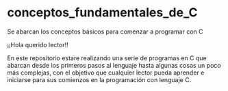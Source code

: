 # conceptos_fundamentales_de_C
Se abarcan los conceptos básicos para comenzar a programar con C

¡¡Hola querido lector!!

En este repositorio estare realizando una serie de programas en C
que abarcan desde los primeros pasos al lenguaje hasta algunas cosas
un poco más complejas, con el objetivo que cualquier lector pueda aprender
e iniciarse para sus comienzos en la programación con lenguaje C.
